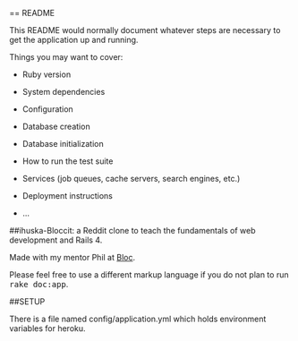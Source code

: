 == README

This README would normally document whatever steps are necessary to get the
application up and running.

Things you may want to cover:

* Ruby version

* System dependencies

* Configuration

* Database creation

* Database initialization

* How to run the test suite

* Services (job queues, cache servers, search engines, etc.)

* Deployment instructions

* ...


##ihuska-Bloccit: a Reddit clone to teach the fundamentals of web development and Rails 4.

Made with my mentor Phil at [Bloc](http://bloc.io).

Please feel free to use a different markup language if you do not plan to run
<tt>rake doc:app</tt>.

##SETUP

There is a file named config/application.yml which holds environment variables for heroku.
